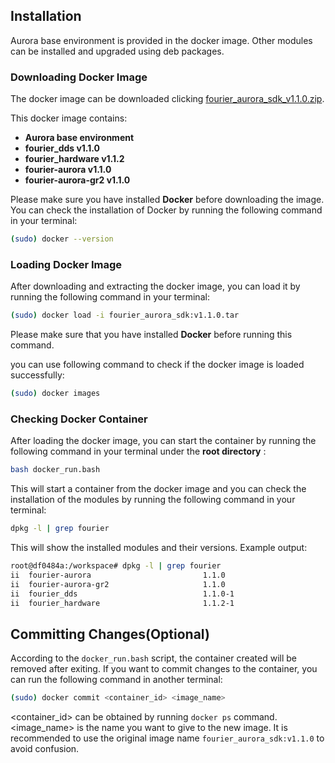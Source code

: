 ## Installation

Aurora base environment is provided in the docker image. Other modules can be installed and upgraded using deb packages.

### Downloading Docker Image

The docker image can be downloaded clicking [fourier_aurora_sdk_v1.1.0.zip](https://pan.baidu.com/s/1fhSD7SUIvE2bTWAkjOqlUA?pwd=wbmu). 

This docker image contains:
- **Aurora base environment**
- **fourier_dds v1.1.0** 
- **fourier_hardware v1.1.2**
- **fourier-aurora v1.1.0**
- **fourier-aurora-gr2 v1.1.0**

Please make sure you have installed **Docker** before downloading the image. You can check the installation of Docker by running the following command in your terminal:

```bash
(sudo) docker --version
```

### Loading Docker Image

After downloading and extracting the docker image, you can load it by running the following command in your terminal:

```bash
(sudo) docker load -i fourier_aurora_sdk:v1.1.0.tar
```

Please make sure that you have installed **Docker** before running this command.

you can use following command to check if the docker image is loaded successfully:

```bash
(sudo) docker images
```
### Checking Docker Container

After loading the docker image, you can start the container by running the following command in your terminal under the **root directory** :

```bash
bash docker_run.bash
```

This will start a container from the docker image and you can check the installation of the modules by running the following command in your terminal:

```bash
dpkg -l | grep fourier
```

This will show the installed modules and their versions. Example output:

```bash
root@df0484a:/workspace# dpkg -l | grep fourier
ii  fourier-aurora                         1.1.0                                   amd64        A motion control system for fourier humanoid robots.
ii  fourier-aurora-gr2                     1.1.0                                   amd64        An expansion package of fourier aurora for gr2 robot.
ii  fourier_dds                            1.1.0-1                                 amd64        A software to control fourier robots .
ii  fourier_hardware                       1.1.2-1                                 amd64        A software to control fourier robots .
```
## Committing Changes(Optional)

According to the `docker_run.bash` script, the container created will be removed after exiting. If you want to commit changes to the container, you can run the following command in another terminal:

```bash
(sudo) docker commit <container_id> <image_name>
```
<container_id> can be obtained by running `docker ps` command. <image_name> is the name you want to give to the new image. It is recommended to use the original image name `fourier_aurora_sdk:v1.1.0` to avoid confusion.